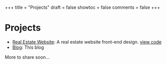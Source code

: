 +++
title = "Projects"
draft = false
showtoc = false
comments = false
+++

# Projects

- [Real Estate Website](https://homely-real-estate.vercel.app/#/): A real estate website front-end design. 
[view code](https://github.com/FatumaSharif/homely-real-estate)
- [Blog](https://github.com/fatumasharif/fatumasharif.github.io): This blog

More to share soon...